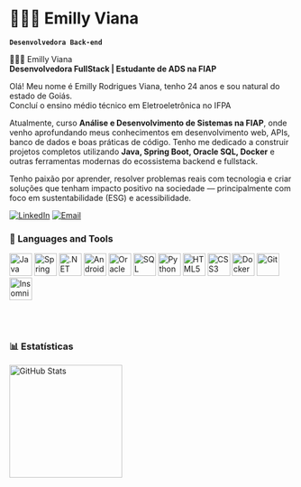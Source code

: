 # 👩🏻‍💻 Emilly Viana
**`Desenvolvedora Back-end`**

👩🏻‍💻 Emilly Viana  
**Desenvolvedora FullStack | Estudante de ADS na FIAP**

Olá! Meu nome é Emilly Rodrigues Viana, tenho 24 anos e sou natural do estado de Goiás.  
Concluí o ensino médio técnico em Eletroeletrônica no IFPA

Atualmente, curso **Análise e Desenvolvimento de Sistemas na FIAP**, onde venho aprofundando meus conhecimentos em desenvolvimento web, APIs, banco de dados e boas práticas de código. Tenho me dedicado a construir projetos completos utilizando **Java, Spring Boot, Oracle SQL, Docker** e outras ferramentas modernas do ecossistema backend e fullstack.

 Tenho paixão por aprender, resolver problemas reais com tecnologia e criar soluções que tenham impacto positivo na sociedade — principalmente com foco em sustentabilidade (ESG) e acessibilidade.

 [![LinkedIn](https://img.shields.io/badge/-LinkedIn-0A66C2?style=for-the-badge&logo=linkedin&logoColor=white)](https://www.linkedin.com/in/emillyrviana)
[![Email](https://img.shields.io/badge/-Email-D14836?style=for-the-badge&logo=gmail&logoColor=white)](mailto:contatoemillyviana@gmail.com)

### 🧰 Languages and Tools

  <img src="https://cdn.jsdelivr.net/gh/devicons/devicon/icons/java/java-original.svg" alt="Java" width="40" height="40"/>
  <img src="https://cdn.jsdelivr.net/gh/devicons/devicon/icons/spring/spring-original.svg" alt="Spring Boot" width="40" height="40"/>
  <img src="https://cdn.jsdelivr.net/gh/devicons/devicon/icons/dot-net/dot-net-original.svg" alt=".NET" width="40" height="40"/>
  <img src="https://cdn.jsdelivr.net/gh/devicons/devicon/icons/androidstudio/androidstudio-original.svg" alt="Android Studio" width="40" height="40"/>
  <img src="https://cdn.jsdelivr.net/gh/devicons/devicon/icons/oracle/oracle-original.svg" alt="Oracle" width="40" height="40"/>
  <img src="https://cdn.jsdelivr.net/gh/devicons/devicon/icons/postgresql/postgresql-original.svg" alt="SQL" width="40" height="40"/>
  <img src="https://cdn.jsdelivr.net/gh/devicons/devicon/icons/python/python-original.svg" alt="Python" width="40" height="40"/>
  <img src="https://cdn.jsdelivr.net/gh/devicons/devicon/icons/html5/html5-original.svg" alt="HTML5" width="40" height="40"/>
  <img src="https://cdn.jsdelivr.net/gh/devicons/devicon/icons/css3/css3-original.svg" alt="CSS3" width="40" height="40"/>
  <img src="https://cdn.jsdelivr.net/gh/devicons/devicon/icons/docker/docker-original.svg" alt="Docker" width="40" height="40"/>
  <img src="https://cdn.jsdelivr.net/gh/devicons/devicon/icons/git/git-original.svg" alt="Git" width="40" height="40"/>
  <img src="https://cdn.jsdelivr.net/gh/devicons/devicon/icons/insomnia/insomnia-original.svg" alt="Insomnia" width="40" height="40"/>
</p>

<br/>
<br/>

### 📊 Estatísticas

<p>
  <img 
    align="left" 
    alt="GitHub Stats" 
    height="200" 
    style="padding-right: 10px;" 
    src="https://github-readme-stats.vercel.app/api?username=emillyviana14&show_icons=true&theme=tokyonight&include_all_commits=true&locale=pt-br" 
  />

